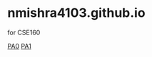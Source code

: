 # nmishra4103.github.io
for CSE160

[PA0](https://nmishra4103.github.io/PA0/features.html)
[PA1](https://nmishra4103.github.io/PA1/features.html)

